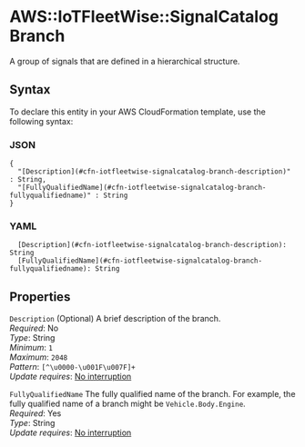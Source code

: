 # AWS::IoTFleetWise::SignalCatalog Branch<a name="aws-properties-iotfleetwise-signalcatalog-branch"></a>

A group of signals that are defined in a hierarchical structure\.

## Syntax<a name="aws-properties-iotfleetwise-signalcatalog-branch-syntax"></a>

To declare this entity in your AWS CloudFormation template, use the following syntax:

### JSON<a name="aws-properties-iotfleetwise-signalcatalog-branch-syntax.json"></a>

```
{
  "[Description](#cfn-iotfleetwise-signalcatalog-branch-description)" : String,
  "[FullyQualifiedName](#cfn-iotfleetwise-signalcatalog-branch-fullyqualifiedname)" : String
}
```

### YAML<a name="aws-properties-iotfleetwise-signalcatalog-branch-syntax.yaml"></a>

```
  [Description](#cfn-iotfleetwise-signalcatalog-branch-description): String
  [FullyQualifiedName](#cfn-iotfleetwise-signalcatalog-branch-fullyqualifiedname): String
```

## Properties<a name="aws-properties-iotfleetwise-signalcatalog-branch-properties"></a>

`Description`  <a name="cfn-iotfleetwise-signalcatalog-branch-description"></a>
\(Optional\) A brief description of the branch\.  
*Required*: No  
*Type*: String  
*Minimum*: `1`  
*Maximum*: `2048`  
*Pattern*: `[^\u0000-\u001F\u007F]+`  
*Update requires*: [No interruption](https://docs.aws.amazon.com/AWSCloudFormation/latest/UserGuide/using-cfn-updating-stacks-update-behaviors.html#update-no-interrupt)

`FullyQualifiedName`  <a name="cfn-iotfleetwise-signalcatalog-branch-fullyqualifiedname"></a>
The fully qualified name of the branch\. For example, the fully qualified name of a branch might be `Vehicle.Body.Engine`\.  
*Required*: Yes  
*Type*: String  
*Update requires*: [No interruption](https://docs.aws.amazon.com/AWSCloudFormation/latest/UserGuide/using-cfn-updating-stacks-update-behaviors.html#update-no-interrupt)